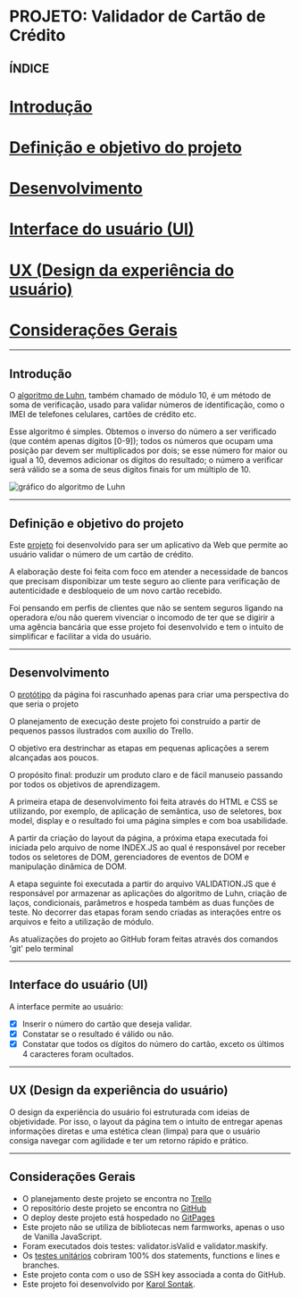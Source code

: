 # **PROJETO: Validador de Cartão de Crédito** 


## **ÍNDICE**

# [Introdução](#introdução)
# [Definição e objetivo do projeto](#definição)
# [Desenvolvimento](#desenvolvimento)
# [Interface do usuário (UI)](#interface)
# [UX (Design da experiência do usuário)](#design)
# [Considerações Gerais](#considerações)

_________________________________________________________________________________________________________

## **Introdução** <div id= "introdução"></div>

O [algoritmo de Luhn](https://en.wikipedia.org/wiki/Luhn_algorithm), também
chamado de módulo 10, é um método de soma de verificação, usado para validar
números de identificação, como o IMEI de telefones celulares, cartões de crédito
etc.

Esse algoritmo é simples. Obtemos o inverso do número a ser verificado (que
contém apenas dígitos [0-9]); todos os números que ocupam uma posição par devem
ser multiplicados por dois; se esse número for maior ou igual a 10, devemos
adicionar os dígitos do resultado; o número a verificar será válido se a soma de
seus dígitos finais for um múltiplo de 10.

![gráfico do algoritmo de Luhn](https://www.101computing.net/wp/wp-content/uploads/Luhn-Algorithm.png)


__________________________________________________________________________________________________________

## **Definição e objetivo do projeto** <div id= "definição"></div>


Este [projeto](https://karolsontak.github.io/card-validation-karolsontak/) foi desenvolvido para ser um aplicativo da Web que permite ao usuário
validar o número de um cartão de crédito.

A elaboração deste foi feita com foco em atender a necessidade de bancos que 
precisam disponibizar um teste seguro ao cliente para verificação de autenticidade
e desbloqueio de um novo cartão recebido.

Foi pensando em perfis de clientes que não se sentem seguros ligando na operadora
e/ou não querem vivenciar o incomodo de ter que se digirir a uma agência bancária
que esse projeto foi desenvolvido e tem o intuito de simplificar e facilitar a 
vida do usuário.

__________________________________________________________________________________________________________


## **Desenvolvimento** <div id= "desenvolvimento"></div>

O [protótipo](Protótipo.jpeg) da página foi rascunhado apenas para criar uma perspectiva do que seria o projeto

O planejamento de execução deste projeto foi construído a partir de pequenos passos ilustrados com auxílio do Trello.

O objetivo era destrinchar as etapas em pequenas aplicações a serem alcançadas aos poucos.

O propósito final: produzir um produto claro e de fácil manuseio passando por todos os objetivos de aprendizagem.

A primeira etapa de desenvolvimento foi feita através do HTML e CSS se utilizando, por exemplo, de aplicação de semântica, uso de seletores, box model, display e o resultado foi uma página simples e com boa usabilidade.

A partir da criação do layout da página, a próxima etapa executada foi iniciada pelo arquivo de nome INDEX.JS ao qual é responsável por receber todos os seletores de DOM, gerenciadores de eventos de DOM e manipulação dinâmica de DOM. 

A etapa seguinte foi executada a partir do arquivo VALIDATION.JS que é responsável por armazenar as aplicações do algoritmo de Luhn, criação de laços, condicionais, parâmetros e hospeda também as duas funções de teste. No decorrer das etapas foram sendo criadas as interações entre os arquivos e feito a utilização de módulo.

As atualizações do projeto ao GitHub foram feitas através dos comandos 'git' pelo terminal
__________________________________________________________________________________________________________


## **Interface do usuário (UI)** <div id= "interface"></div>

A interface permite ao usuário:

- [x]  Inserir o número do cartão que deseja validar.
- [x]  Constatar se o resultado é válido ou não.
- [x]  Constatar que todos os dígitos do número do cartão, exceto os últimos 4
  caracteres foram ocultados.

__________________________________________________________________________________________________________


## **UX (Design da experiência do usuário)** <div id= "design"></div>

O design da experiência do usuário foi estruturada com ideias de objetividade.
Por isso, o layout da página tem o intuito de entregar apenas informações diretas 
e uma estética clean (limpa) para que o usuário consiga navegar com agilidade
e ter um retorno rápido e prático. 

__________________________________________________________________________________________________________


## **Considerações Gerais** <div id= "considerações"></div>

- O planejamento deste projeto se encontra no [Trello](https://trello.com/b/JsA4Whwv/card-validation)
- O repositório deste projeto se encontra no [GitHub](https://github.com/karolsontak/card-validation-karolsontak)
- O deploy deste projeto está hospedado no [GitPages](https://karolsontak.github.io/card-validation-karolsontak/)
- Este projeto não se utiliza de bibliotecas nem farmworks, apenas o uso de Vanilla JavaScript.
- Foram executados dois testes: validator.isValid e validator.maskify. 
- Os [testes unitários](Testes.jpeg) cobriram 100% dos statements, functions e lines e branches.
- Este projeto conta com o uso de SSH key associada a conta do GitHub.
- Este projeto foi desenvolvido por [Karol Sontak](https://github.com/karolsontak).